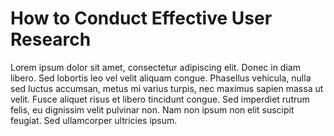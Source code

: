 # How to Conduct Effective User Research

Lorem ipsum dolor sit amet, consectetur adipiscing elit. Donec in diam libero. Sed lobortis leo vel velit aliquam congue. Phasellus vehicula, nulla sed luctus accumsan, metus mi varius turpis, nec maximus sapien massa ut velit. Fusce aliquet risus et libero tincidunt congue. Sed imperdiet rutrum felis, eu dignissim velit pulvinar non. Nam non ipsum non elit suscipit feugiat. Sed ullamcorper ultricies ipsum.
